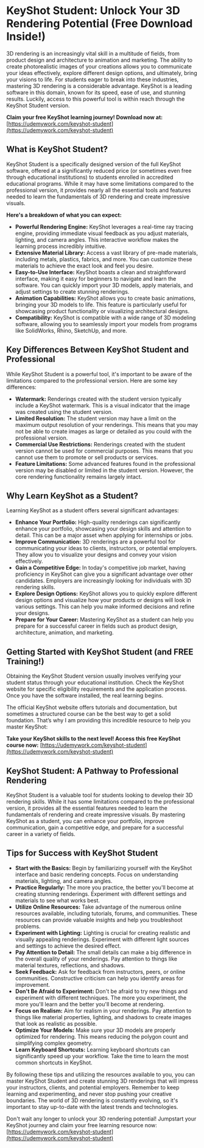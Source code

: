 # KeyShot Student: Unlock Your 3D Rendering Potential (Free Download Inside!)

3D rendering is an increasingly vital skill in a multitude of fields, from product design and architecture to animation and marketing. The ability to create photorealistic images of your creations allows you to communicate your ideas effectively, explore different design options, and ultimately, bring your visions to life. For students eager to break into these industries, mastering 3D rendering is a considerable advantage. KeyShot is a leading software in this domain, known for its speed, ease of use, and stunning results. Luckily, access to this powerful tool is within reach through the KeyShot Student version.

**Claim your free KeyShot learning journey! Download now at:** [https://udemywork.com/keyshot-student](https://udemywork.com/keyshot-student)

## What is KeyShot Student?

KeyShot Student is a specifically designed version of the full KeyShot software, offered at a significantly reduced price (or sometimes even free through educational institutions) to students enrolled in accredited educational programs. While it may have some limitations compared to the professional version, it provides nearly all the essential tools and features needed to learn the fundamentals of 3D rendering and create impressive visuals.

**Here's a breakdown of what you can expect:**

*   **Powerful Rendering Engine:** KeyShot leverages a real-time ray tracing engine, providing immediate visual feedback as you adjust materials, lighting, and camera angles. This interactive workflow makes the learning process incredibly intuitive.
*   **Extensive Material Library:** Access a vast library of pre-made materials, including metals, plastics, fabrics, and more. You can customize these materials to achieve the exact look and feel you desire.
*   **Easy-to-Use Interface:** KeyShot boasts a clean and straightforward interface, making it easy for beginners to navigate and learn the software. You can quickly import your 3D models, apply materials, and adjust settings to create stunning renderings.
*   **Animation Capabilities:** KeyShot allows you to create basic animations, bringing your 3D models to life. This feature is particularly useful for showcasing product functionality or visualizing architectural designs.
*   **Compatibility:** KeyShot is compatible with a wide range of 3D modeling software, allowing you to seamlessly import your models from programs like SolidWorks, Rhino, SketchUp, and more.

## Key Differences Between KeyShot Student and Professional

While KeyShot Student is a powerful tool, it's important to be aware of the limitations compared to the professional version. Here are some key differences:

*   **Watermark:** Renderings created with the student version typically include a KeyShot watermark. This is a visual indicator that the image was created using the student version.
*   **Limited Resolution:** The student version may have a limit on the maximum output resolution of your renderings. This means that you may not be able to create images as large or detailed as you could with the professional version.
*   **Commercial Use Restrictions:** Renderings created with the student version cannot be used for commercial purposes. This means that you cannot use them to promote or sell products or services.
*   **Feature Limitations:** Some advanced features found in the professional version may be disabled or limited in the student version. However, the core rendering functionality remains largely intact.

## Why Learn KeyShot as a Student?

Learning KeyShot as a student offers several significant advantages:

*   **Enhance Your Portfolio:** High-quality renderings can significantly enhance your portfolio, showcasing your design skills and attention to detail. This can be a major asset when applying for internships or jobs.
*   **Improve Communication:** 3D renderings are a powerful tool for communicating your ideas to clients, instructors, or potential employers. They allow you to visualize your designs and convey your vision effectively.
*   **Gain a Competitive Edge:** In today's competitive job market, having proficiency in KeyShot can give you a significant advantage over other candidates. Employers are increasingly looking for individuals with 3D rendering skills.
*   **Explore Design Options:** KeyShot allows you to quickly explore different design options and visualize how your products or designs will look in various settings. This can help you make informed decisions and refine your designs.
*   **Prepare for Your Career:** Mastering KeyShot as a student can help you prepare for a successful career in fields such as product design, architecture, animation, and marketing.

## Getting Started with KeyShot Student (and FREE Training!)

Obtaining the KeyShot Student version usually involves verifying your student status through your educational institution. Check the KeyShot website for specific eligibility requirements and the application process. Once you have the software installed, the real learning begins.

The official KeyShot website offers tutorials and documentation, but sometimes a structured course can be the best way to get a solid foundation. That’s why I am providing this incredible resource to help you master KeyShot:

**Take your KeyShot skills to the next level! Access this free KeyShot course now:** [https://udemywork.com/keyshot-student](https://udemywork.com/keyshot-student)

## KeyShot Student: A Pathway to Professional Rendering

KeyShot Student is a valuable tool for students looking to develop their 3D rendering skills. While it has some limitations compared to the professional version, it provides all the essential features needed to learn the fundamentals of rendering and create impressive visuals. By mastering KeyShot as a student, you can enhance your portfolio, improve communication, gain a competitive edge, and prepare for a successful career in a variety of fields.

## Tips for Success with KeyShot Student

*   **Start with the Basics:** Begin by familiarizing yourself with the KeyShot interface and basic rendering concepts. Focus on understanding materials, lighting, and camera angles.
*   **Practice Regularly:** The more you practice, the better you'll become at creating stunning renderings. Experiment with different settings and materials to see what works best.
*   **Utilize Online Resources:** Take advantage of the numerous online resources available, including tutorials, forums, and communities. These resources can provide valuable insights and help you troubleshoot problems.
*   **Experiment with Lighting:** Lighting is crucial for creating realistic and visually appealing renderings. Experiment with different light sources and settings to achieve the desired effect.
*   **Pay Attention to Detail:** The small details can make a big difference in the overall quality of your renderings. Pay attention to things like material textures, reflections, and shadows.
*   **Seek Feedback:** Ask for feedback from instructors, peers, or online communities. Constructive criticism can help you identify areas for improvement.
*   **Don't Be Afraid to Experiment:** Don't be afraid to try new things and experiment with different techniques. The more you experiment, the more you'll learn and the better you'll become at rendering.
*   **Focus on Realism:** Aim for realism in your renderings. Pay attention to things like material properties, lighting, and shadows to create images that look as realistic as possible.
*   **Optimize Your Models:** Make sure your 3D models are properly optimized for rendering. This means reducing the polygon count and simplifying complex geometry.
*   **Learn Keyboard Shortcuts:** Learning keyboard shortcuts can significantly speed up your workflow. Take the time to learn the most common shortcuts in KeyShot.

By following these tips and utilizing the resources available to you, you can master KeyShot Student and create stunning 3D renderings that will impress your instructors, clients, and potential employers. Remember to keep learning and experimenting, and never stop pushing your creative boundaries. The world of 3D rendering is constantly evolving, so it's important to stay up-to-date with the latest trends and technologies.

Don't wait any longer to unlock your 3D rendering potential! Jumpstart your KeyShot journey and claim your free learning resource now: [https://udemywork.com/keyshot-student](https://udemywork.com/keyshot-student)
